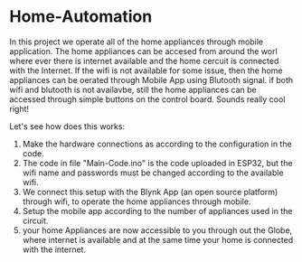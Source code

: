 # Home-Automation

In this project we operate all of the home appliances through mobile application. The home appliances can be accesed from around the worl where ever there is 
internet available and the home cercuit is connected with the Internet. If the wifi is not available for some issue, then the home appliances can be oerated through Mobile App using Blutooth 
signal. if both wifi and blutooth is not availavbe, still the home appliances can be accessed through simple buttons on the control board. Sounds really cool right!

Let's see how does this works:
1) Make the hardware connections as according to the configuration in the code.
2) The code in file "Main-Code.ino" is the code uploaded in ESP32, but the wifi name and passwords must be changed according to the available wifi.
3) We connect this setup with the Blynk App (an open source platform) through wifi, to operate the home appliances through mobile. 
4) Setup the mobile app according to the number of appliances used in the circuit.
5) your home Appliances are now accessible to you through out the Globe, where internet is available and at the same time your home is connected with the internet.
